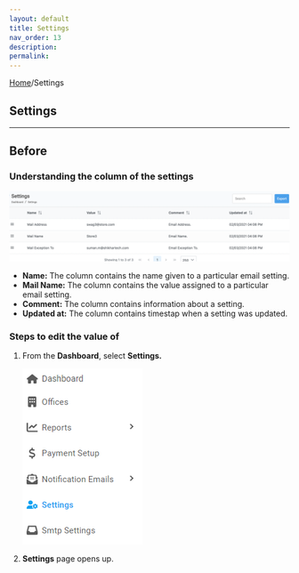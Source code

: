 ```yaml
---
layout: default
title: Settings
nav_order: 13
description:
permalink:
---
```


[Home](https://biijuwa.github.io/eckb/)/Settings

## Settings

---

## Before

### Understanding the column of the settings

![setting_section](../../images/settings/setting_page.png)

- **Name:** The column contains the name given to a particular email setting.
- **Mail Name:** The column contains the value assigned to a particular email setting.
- **Comment:** The column contains information about a setting.
- **Updated at:** The column contains timestap when a setting was updated.

### Steps to edit the value of

1. From the **Dashboard**, select **Settings.**

   ![setting_dashboard](../../images/settings/setting_dashboard.png)

2. **Settings** page opens up.
